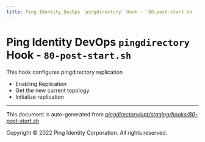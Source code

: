 ```yaml
---
title: Ping Identity DevOps `pingdirectory` Hook - `80-post-start.sh`
---
```


# Ping Identity DevOps `pingdirectory` Hook - `80-post-start.sh`
 This hook configures pingdirectory replication
 * Enabling Replication
 * Get the new current topology
 * Initialize replication

---
This document is auto-generated from _[pingdirectory/opt/staging/hooks/80-post-start.sh](https://github.com/pingidentity/pingidentity-docker-builds/blob/master/pingdirectory/opt/staging/hooks/80-post-start.sh)_

Copyright © 2022 Ping Identity Corporation. All rights reserved.
